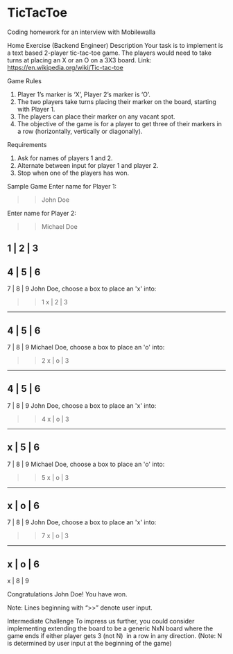 # TicTacToe

Coding homework for an interview with Mobilewalla

Home Exercise (Backend Engineer)
Description
Your task is to implement is a text based 2-player tic-tac-toe game. The players would need to
take turns at placing an X or an O on a 3X3 board.
Link: https://en.wikipedia.org/wiki/Tic-tac-toe

Game Rules
1. Player 1’s marker is ‘X’, Player 2’s marker is ‘O’.
2. The two players take turns placing their marker on the board, starting with Player 1.
3. The players can place their marker on any vacant spot.
4. The objective of the game is for a player to get three of their markers in a row
(horizontally, vertically or diagonally).

Requirements
1. Ask for names of players 1 and 2.
2. Alternate between input for player 1 and player 2.
3. Stop when one of the players has won.


Sample Game
Enter name for Player 1:
>> John Doe

Enter name for Player 2:
>> Michael Doe


 1 | 2 | 3
-----------
 4 | 5 | 6
-----------
 7 | 8 | 9
John Doe, choose a box to place an 'x' into:
>> 1
 x | 2 | 3
-----------
 4 | 5 | 6
-----------
 7 | 8 | 9
Michael Doe, choose a box to place an 'o' into:
>> 2
 x | o | 3
-----------
 4 | 5 | 6
-----------
 7 | 8 | 9
John Doe, choose a box to place an 'x' into:
>> 4
 x | o | 3
-----------
 x | 5 | 6
-----------
 7 | 8 | 9
Michael Doe, choose a box to place an 'o' into:
>> 5
 x | o | 3
-----------
 x | o | 6
-----------
 7 | 8 | 9
John Doe, choose a box to place an 'x' into:
>> 7
 x | o | 3
-----------
 x | o | 6
-----------
 x | 8 | 9
 
Congratulations John Doe! You have won.

Note: Lines beginning with “>>” denote user input.

Intermediate Challenge
To impress us further, you could consider implementing extending the board to be a generic
NxN board where the game ends if either player gets 3 (not N) ​ in a row in any direction.
(Note: N is determined by user input at the beginning of the game)
